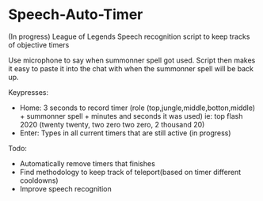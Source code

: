 # Speech-Auto-Timer
(In progress)
League of Legends Speech recognition script to keep tracks of objective timers

Use microphone to say when summonner spell got used. Script then makes it easy to paste it into the chat with when the summonner spell will be back up.

Keypresses:
- Home: 3 seconds to record timer (role (top,jungle,middle,botton,middle) + summonner spell + minutes and seconds it was used) ie:  top flash 2020 (twenty twenty, two zero two zero, 2 thousand 20)
- Enter: Types in all current timers that are still active  (in progress)

Todo: 
- Automatically remove timers that finishes
- Find methodology to keep track of teleport(based on timer different cooldowns)
- Improve speech recognition

